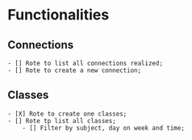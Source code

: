 # Functionalities

## Connections

    - [] Rote to list all connections realized;
    - [] Rote to create a new connection;

## Classes

    - [X] Rote to create one classes;
    - [] Rote tp list all classes;
        - [] Filter by subject, day on week and time;
